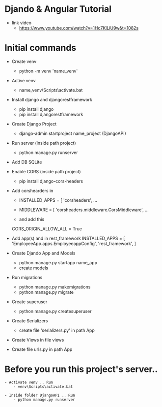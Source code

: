 # Djando & Angular Tutorial

- link video
    - https://www.youtube.com/watch?v=1Hc7KlLiU9w&t=1082s

# Initial commands

- Create venv
    - python -m venv 'name_venv'

- Active venv
    - name_venv\Scripts\activate.bat

- Install django and djangorestframework
    - pip install django
    - pip install djangorestframework

- Create Django Project
    - django-admin startproject name_project (DjangoAPI)

- Run server (inside path project)
    - python manage.py runserver

- Add DB SQLite

- Enable CORS (inside path project)
    - pip install django-cors-headers

- Add corshearders in
    - INSTALLED_APPS = [
        'corsheaders',
        ...

    - MIDDLEWARE = [
        'corsheaders.middleware.CorsMiddleware',
        ...

    - and add this

    CORS_ORIGIN_ALLOW_ALL = True

- Add app(s) and in rest_framework
    INSTALLED_APPS = [
        'EmployeeApp.apps.EmployeeappConfig',
        'rest_framework',
    ]

- Create Djando App and Models
    - python manage.py startapp name_app
    - create models

- Run migrations 
    - python manage.py makemigrations 
    - python manage.py migrate

- Create superuser
    - python manage.py createsuperuser

- Create Serializers
    - create file 'serializers.py' in path App

- Create Views in file views

- Create file urls.py in path App

# Before you run this project's server..

    - Activate venv .. Run 
        - venv\Scripts\activate.bat
    
    - Inside folder DjangoAPI .. Run
        - python manage.py runserver







